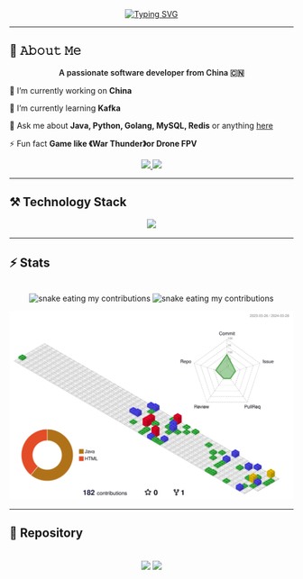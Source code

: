 <div align="center">
    <a href="https://git.io/typing-svg"><img
            src="https://readme-typing-svg.herokuapp.com?font=Pixelify+Sans&size=35&pause=1000&color=FF79AE&vCenter=true&width=435&lines=Hello!+Nice+to+see+you;"
            alt="Typing SVG" /></a>
</div>
<hr />
<h2>📖 𝙰𝚋𝚘𝚞𝚝 𝙼𝚎</h2>
<div align="center">
    <p style="font-size: 24;font-weight: 600;">A passionate software developer from China 🇨🇳</p>
</div>
<div align="left">
    <p>🔭 I’m currently working on <b>China</b></p>
    <p>🌱 I’m currently learning <b>Kafka</b></p>
    <p>💬 Ask me about <b>Java, Python, Golang, MySQL, Redis</b> or anything
        <a href="https://github.com/code2tan/code2tan/issues">here</a>
    </p>
    <p>
        ⚡ Fun fact <b>Game like 《War Thunder》or Drone FPV</b>
    </p>
</div>
<div align="center">
    <a href="mailto:495140477@qq.com">
        <img src="https://img.shields.io/badge/Gmail-333333?style=for-the-badge&logo=gmail&logoColor=white" />
    </a>
    <a href="https://www.workingcoder.work">
        <img src="https://img.shields.io/badge/Blogger-FF5722?style=for-the-badge&logo=blogger&logoColor=white" />
    </a>
</div>
<hr />
<h2>⚒️ Technology Stack</h2>
<div align="center" style="font-size: 24;">
    <img src="https://skillicons.dev/icons?i=java,python,go,c,js,ts,css,md,mysql,redis,mongodb,sqlite,spring,pytorch,react,
        rabbitmq,kafka,nginx,prometheus,git,github,maven,gradle,figma,idea,vscode,vim,linux&theme=dark">
</div>
<hr />
<h2>⚡ Stats</h2>
<br>
<div align="center">
    <img alt="snake eating my contributions" src="https://github-readme-stats.vercel.app/api/top-langs/?username=code2tan&show_icons=true
        &include_all_commits=true&theme=buefy&hide_border=true&hide=HTML&layout=donut&langs_count=8" />
    <img alt="snake eating my contributions"
        src="https://github-readme-stats.vercel.app/api?username=code2tan&theme=buefy&show_icons=true" />
</div>
<p align="center" >
	<picture>
	  <source media="(prefers-color-scheme: dark)"  srcset="https://raw.githubusercontent.com/code2tan/code2tan/output-3d-contrib/night.svg" />
	  <source media="(prefers-color-scheme: light)" srcset="https://raw.githubusercontent.com/code2tan/code2tan/output-3d-contrib/day.svg" />
	  <img alt="github profile contributions chart"    src="https://raw.githubusercontent.com/code2tan/code2tan/output-3d-contrib/day.svg" />
	</picture>
</p>

<hr />
<h2>🔺 Repository</h2>
<br>
<div align="center">
    <img align="center"
        src="https://github-readme-stats.vercel.app/api/pin/?username=code2tan&repo=ac-oj&theme=buefy" />
    <img align="center"
        src="https://github-readme-stats.vercel.app/api/pin/?username=code2tan&repo=AsyncStream&theme=buefy" />
</div>